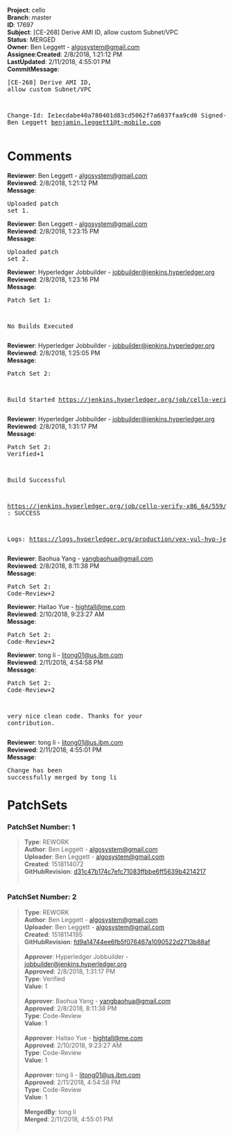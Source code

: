 <strong>Project</strong>: cello</br><strong>Branch</strong>: master<br><strong>ID</strong>: 17697<br><strong>Subject</strong>: [CE-268] Derive AMI ID, allow custom Subnet/VPC<br><strong>Status</strong>: MERGED<br><strong>Owner</strong>: Ben Leggett - algosystem@gmail.com<br><strong>Assignee</strong>:<strong>Created</strong>: 2/8/2018, 1:21:12 PM<br><strong>LastUpdated</strong>: 2/11/2018, 4:55:01 PM<br><strong>CommitMessage</strong>:<br><pre>[CE-268] Derive AMI ID, allow custom Subnet/VPC

Change-Id: Ie1ecdabe40a780401d83cd5062f7a6037faa9cd0
Signed-off-by: Ben Leggett <benjamin.leggett1@t-mobile.com>
</pre><h1>Comments</h1><strong>Reviewer</strong>: Ben Leggett - algosystem@gmail.com<br><strong>Reviewed</strong>: 2/8/2018, 1:21:12 PM<br><strong>Message</strong>: <pre>Uploaded patch set 1.</pre><strong>Reviewer</strong>: Ben Leggett - algosystem@gmail.com<br><strong>Reviewed</strong>: 2/8/2018, 1:23:15 PM<br><strong>Message</strong>: <pre>Uploaded patch set 2.</pre><strong>Reviewer</strong>: Hyperledger Jobbuilder - jobbuilder@jenkins.hyperledger.org<br><strong>Reviewed</strong>: 2/8/2018, 1:23:16 PM<br><strong>Message</strong>: <pre>Patch Set 1:

No Builds Executed</pre><strong>Reviewer</strong>: Hyperledger Jobbuilder - jobbuilder@jenkins.hyperledger.org<br><strong>Reviewed</strong>: 2/8/2018, 1:25:05 PM<br><strong>Message</strong>: <pre>Patch Set 2:

Build Started https://jenkins.hyperledger.org/job/cello-verify-x86_64/559/</pre><strong>Reviewer</strong>: Hyperledger Jobbuilder - jobbuilder@jenkins.hyperledger.org<br><strong>Reviewed</strong>: 2/8/2018, 1:31:17 PM<br><strong>Message</strong>: <pre>Patch Set 2: Verified+1

Build Successful 

https://jenkins.hyperledger.org/job/cello-verify-x86_64/559/ : SUCCESS

Logs: https://logs.hyperledger.org/production/vex-yul-hyp-jenkins-3/cello-verify-x86_64/559</pre><strong>Reviewer</strong>: Baohua Yang - yangbaohua@gmail.com<br><strong>Reviewed</strong>: 2/8/2018, 8:11:38 PM<br><strong>Message</strong>: <pre>Patch Set 2: Code-Review+2</pre><strong>Reviewer</strong>: Haitao Yue - hightall@me.com<br><strong>Reviewed</strong>: 2/10/2018, 9:23:27 AM<br><strong>Message</strong>: <pre>Patch Set 2: Code-Review+2</pre><strong>Reviewer</strong>: tong  li - litong01@us.ibm.com<br><strong>Reviewed</strong>: 2/11/2018, 4:54:58 PM<br><strong>Message</strong>: <pre>Patch Set 2: Code-Review+2

very nice clean code. Thanks for your contribution.</pre><strong>Reviewer</strong>: tong  li - litong01@us.ibm.com<br><strong>Reviewed</strong>: 2/11/2018, 4:55:01 PM<br><strong>Message</strong>: <pre>Change has been successfully merged by tong  li</pre><h1>PatchSets</h1><h3>PatchSet Number: 1</h3><blockquote><strong>Type</strong>: REWORK<br><strong>Author</strong>: Ben Leggett - algosystem@gmail.com<br><strong>Uploader</strong>: Ben Leggett - algosystem@gmail.com<br><strong>Created</strong>: 1518114072<br><strong>GitHubRevision</strong>: [d31c47b174c7efc71083ffbbe6ff5639b4214217](https://github.com/hyperledger/cello/commit/d31c47b174c7efc71083ffbbe6ff5639b4214217)<br><br></blockquote><h3>PatchSet Number: 2</h3><blockquote><strong>Type</strong>: REWORK<br><strong>Author</strong>: Ben Leggett - algosystem@gmail.com<br><strong>Uploader</strong>: Ben Leggett - algosystem@gmail.com<br><strong>Created</strong>: 1518114195<br><strong>GitHubRevision</strong>: [fd9a14744ee6fb5f076467a1090522d2713b88af](https://github.com/hyperledger/cello/commit/fd9a14744ee6fb5f076467a1090522d2713b88af)<br><br><strong>Approver</strong>: Hyperledger Jobbuilder - jobbuilder@jenkins.hyperledger.org<br><strong>Approved</strong>: 2/8/2018, 1:31:17 PM<br><strong>Type</strong>: Verified<br><strong>Value</strong>: 1<br><br><strong>Approver</strong>: Baohua Yang - yangbaohua@gmail.com<br><strong>Approved</strong>: 2/8/2018, 8:11:38 PM<br><strong>Type</strong>: Code-Review<br><strong>Value</strong>: 1<br><br><strong>Approver</strong>: Haitao Yue - hightall@me.com<br><strong>Approved</strong>: 2/10/2018, 9:23:27 AM<br><strong>Type</strong>: Code-Review<br><strong>Value</strong>: 1<br><br><strong>Approver</strong>: tong  li - litong01@us.ibm.com<br><strong>Approved</strong>: 2/11/2018, 4:54:58 PM<br><strong>Type</strong>: Code-Review<br><strong>Value</strong>: 1<br><br><strong>MergedBy</strong>: tong  li<br><strong>Merged</strong>: 2/11/2018, 4:55:01 PM<br><br></blockquote>